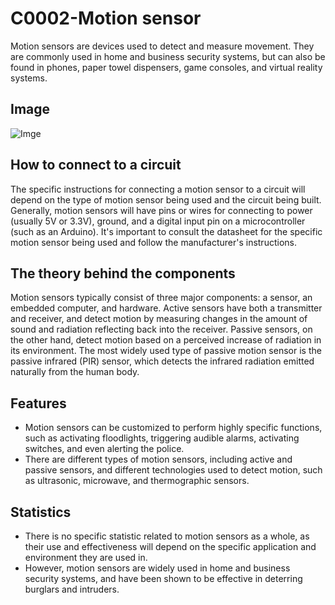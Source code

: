 # C0002-Motion sensor

Motion sensors are devices used to detect and measure movement. They are commonly used in home and business security systems, but can also be found in phones, paper towel dispensers, game consoles, and virtual reality systems.

## Image

![Imge](IMG/IMG.jpg)

## How to connect to a circuit

The specific instructions for connecting a motion sensor to a circuit will depend on the type of motion sensor being used and the circuit being built. Generally, motion sensors will have pins or wires for connecting to power (usually 5V or 3.3V), ground, and a digital input pin on a microcontroller (such as an Arduino). It's important to consult the datasheet for the specific motion sensor being used and follow the manufacturer's instructions.

## The theory behind the components

Motion sensors typically consist of three major components: a sensor, an embedded computer, and hardware. Active sensors have both a transmitter and receiver, and detect motion by measuring changes in the amount of sound and radiation reflecting back into the receiver. Passive sensors, on the other hand, detect motion based on a perceived increase of radiation in its environment. The most widely used type of passive motion sensor is the passive infrared (PIR) sensor, which detects the infrared radiation emitted naturally from the human body.

## Features

- Motion sensors can be customized to perform highly specific functions, such as activating floodlights, triggering audible alarms, activating switches, and even alerting the police. 
- There are different types of motion sensors, including active and passive sensors, and different technologies used to detect motion, such as ultrasonic, microwave, and thermographic sensors.

## Statistics

- There is no specific statistic related to motion sensors as a whole, as their use and effectiveness will depend on the specific application and environment they are used in. 
- However, motion sensors are widely used in home and business security systems, and have been shown to be effective in deterring burglars and intruders.
